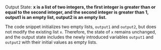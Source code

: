 Output State: **x is a list of two integers, the first integer is greater than or equal to the second integer, and the second integer is greater than 1, output1 is an empty list, output2 is an empty list.**

The code snippet initializes two empty lists, `output1` and `output2`, but does not modify the existing list `x`. Therefore, the state of `x` remains unchanged, and the output state includes the newly introduced variables `output1` and `output2` with their initial values as empty lists.
